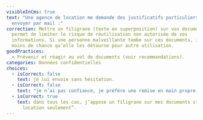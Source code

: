```yaml
---
visibleInCms: true
text: "Une agence de location me demande des justificatifs particuliers à
  envoyer par mail :"
correction: Mettre un filigrane (texte en superposition) sur vos documents,
  permet de limiter le risque de réutilisation non autorisée de vos
  informations. Si une personne malveillante tombe sur ces documents, il y a
  moins de chance qu’elle les détourne pour autre utilisation.
goodPractices:
  - Prévenir et réagir au vol de documents (voir recommandations).
categories: Données confidentielles
choices:
  - isCorrect: false
    text: je lui envoie sans hésitation.
  - isCorrect: false
    text: "je n’ai pas confiance, je préfère une remise en main propre. "
  - isCorrect: true
    text: dans tous les cas, j’appose un filigrane sur mes documents stipulant “Pour
      location seulement”.
---
```

